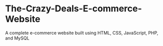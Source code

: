 # The-Crazy-Deals-E-commerce-Website
A complete e-commerce website built using HTML, CSS, JavaScript, PHP, and MySQL

